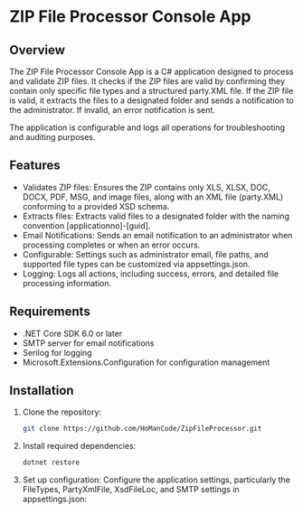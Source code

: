 # ZIP File Processor Console App

## Overview
The ZIP File Processor Console App is a C# application designed to process and validate ZIP files. It checks if the ZIP files are valid by confirming they contain only specific file types and a structured party.XML file. If the ZIP file is valid, it extracts the files to a designated folder and sends a notification to the administrator. If invalid, an error notification is sent.

The application is configurable and logs all operations for troubleshooting and auditing purposes.

## Features

- Validates ZIP files: Ensures the ZIP contains only XLS, XLSX, DOC, DOCX, PDF, MSG, and image files, along with an XML file (party.XML) conforming to a provided XSD schema.
- Extracts files: Extracts valid files to a designated folder with the naming convention [applicationno]-[guid].
- Email Notifications: Sends an email notification to an administrator when processing completes or when an error occurs.
- Configurable: Settings such as administrator email, file paths, and supported file types can be customized via appsettings.json.
- Logging: Logs all actions, including success, errors, and detailed file processing information.

## Requirements

- .NET Core SDK 6.0 or later
- SMTP server for email notifications
- Serilog for logging
- Microsoft.Extensions.Configuration for configuration management

## Installation

1. Clone the repository:

   ```bash
   git clone https://github.com/HoManCode/ZipFileProcessor.git 
   
2. Install required dependencies:

    ```bash
   dotnet restore
   
3. Set up configuration:
   Configure the application settings, particularly the FileTypes, PartyXmlFile, XsdFileLoc, and SMTP settings in appsettings.json:
    